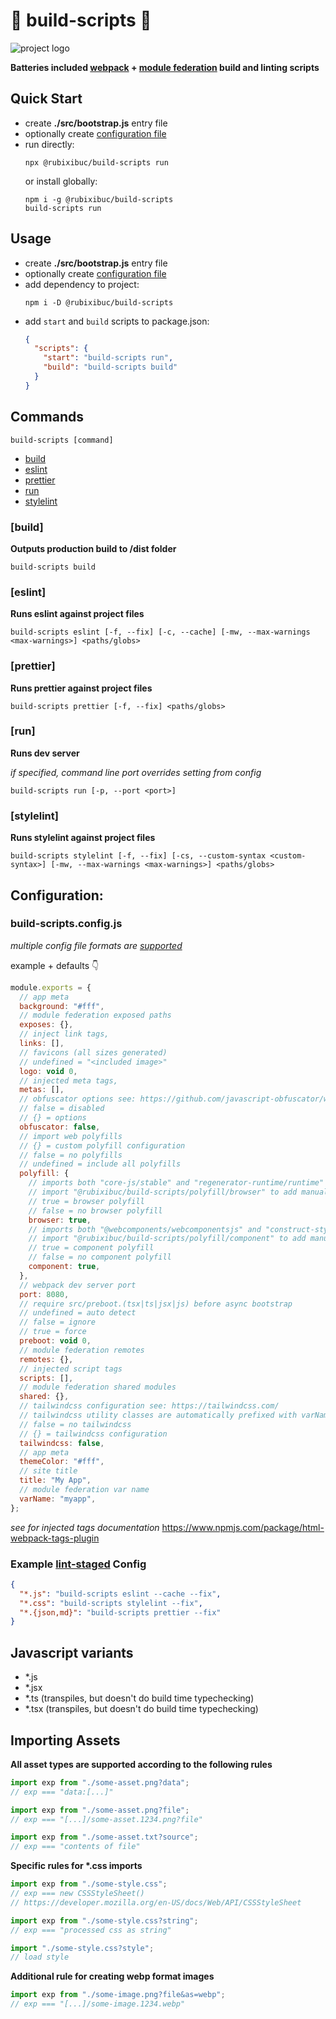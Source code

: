 # 🔨 build-scripts 🧹

![project logo](./project-logo.jpeg)

**Batteries included [webpack](https://webpack.js.org/) + [module federation](https://webpack.js.org/concepts/module-federation/) build and linting scripts**

## Quick Start

- create **./src/bootstrap.js** entry file
- optionally create [configuration file](#configuration)
- run directly:
  ```shell
  npx @rubixibuc/build-scripts run
  ```
  or install globally:
  ```shell
  npm i -g @rubixibuc/build-scripts
  build-scripts run
  ```

## Usage

- create **./src/bootstrap.js** entry file
- optionally create [configuration file](#configuration)
- add dependency to project:
  ```shell
  npm i -D @rubixibuc/build-scripts
  ```
- add `start` and `build` scripts to package.json:
  ```json
  {
    "scripts": {
      "start": "build-scripts run",
      "build": "build-scripts build"
    }
  }
  ```

## Commands

```shell
build-scripts [command]
```

- [build](#build)
- [eslint](#eslint)
- [prettier](#prettier)
- [run](#run)
- [stylelint](#stylelint)

### \[build\]

**Outputs production build to /dist folder**

```shell
build-scripts build
```

### \[eslint\]

**Runs eslint against project files**

```shell
build-scripts eslint [-f, --fix] [-c, --cache] [-mw, --max-warnings <max-warnings>] <paths/globs>
```

### \[prettier\]

**Runs prettier against project files**

```shell
build-scripts prettier [-f, --fix] <paths/globs>
```

### \[run\]

**Runs dev server**

_if specified, command line port overrides setting from config_

```shell
build-scripts run [-p, --port <port>]
```

### \[stylelint\]

**Runs stylelint against project files**

```shell
build-scripts stylelint [-f, --fix] [-cs, --custom-syntax <custom-syntax>] [-mw, --max-warnings <max-warnings>] <paths/globs>
```

## Configuration:

### build-scripts.config.js

_multiple config file formats are [supported](https://github.com/davidtheclark/cosmiconfig#explorersearch)_

example + defaults 👇

```javascript
module.exports = {
  // app meta
  background: "#fff",
  // module federation exposed paths
  exposes: {},
  // inject link tags,
  links: [],
  // favicons (all sizes generated)
  // undefined = "<included image>"
  logo: void 0,
  // injected meta tags,
  metas: [],
  // obfuscator options see: https://github.com/javascript-obfuscator/webpack-obfuscator#obfuscatoroptions
  // false = disabled
  // {} = options
  obfuscator: false,
  // import web polyfills
  // {} = custom polyfill configuration
  // false = no polyfills
  // undefined = include all polyfills
  polyfill: {
    // imports both "core-js/stable" and "regenerator-runtime/runtime"
    // import "@rubixibuc/build-scripts/polyfill/browser" to add manually
    // true = browser polyfill
    // false = no browser polyfill
    browser: true,
    // imports both "@webcomponents/webcomponentsjs" and "construct-style-sheets-polyfil"
    // import "@rubixibuc/build-scripts/polyfill/component" to add manually
    // true = component polyfill
    // false = no component polyfill
    component: true,
  },
  // webpack dev server port
  port: 8080,
  // require src/preboot.(tsx|ts|jsx|js) before async bootstrap
  // undefined = auto detect
  // false = ignore
  // true = force
  preboot: void 0,
  // module federation remotes
  remotes: {},
  // injected script tags
  scripts: [],
  // module federation shared modules
  shared: {},
  // tailwindcss configuration see: https://tailwindcss.com/
  // tailwindcss utility classes are automatically prefixed with varName found below
  // false = no tailwindcss
  // {} = tailwindcss configuration
  tailwindcss: false,
  // app meta
  themeColor: "#fff",
  // site title
  title: "My App",
  // module federation var name
  varName: "myapp",
};
```

_see for injected tags documentation_
https://www.npmjs.com/package/html-webpack-tags-plugin

### Example [lint-staged](https://github.com/okonet/lint-staged) Config

```json
{
  "*.js": "build-scripts eslint --cache --fix",
  "*.css": "build-scripts stylelint --fix",
  "*.{json,md}": "build-scripts prettier --fix"
}
```

## Javascript variants

- \*.js
- \*.jsx
- \*.ts (transpiles, but doesn't do build time typechecking)
- \*.tsx (transpiles, but doesn't do build time typechecking)

## Importing Assets

**All asset types are supported according to the following rules**

```javascript
import exp from "./some-asset.png?data";
// exp === "data:[...]"

import exp from "./some-asset.png?file";
// exp === "[...]/some-asset.1234.png?file"

import exp from "./some-asset.txt?source";
// exp === "contents of file"
```

**Specific rules for \*.css imports**

```javascript
import exp from "./some-style.css";
// exp === new CSSStyleSheet()
// https://developer.mozilla.org/en-US/docs/Web/API/CSSStyleSheet

import exp from "./some-style.css?string";
// exp === "processed css as string"

import "./some-style.css?style";
// load style
```

**Additional rule for creating webp format images**

```javascript
import exp from "./some-image.png?file&as=webp";
// exp === "[...]/some-image.1234.webp"
```
